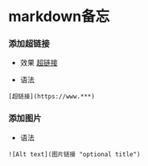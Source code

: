 # markdown备忘

### 添加超链接

- 效果
[超链接](https://www.runoob.com/markdown/md-tutorial.html)

- 语法
```
[超链接](https://www.***)
```

### 添加图片

- 语法
```
![Alt text](图片链接 "optional title")
```